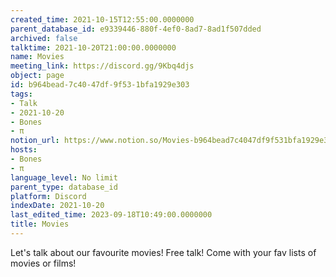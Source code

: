 ```yaml
---
created_time: 2021-10-15T12:55:00.0000000
parent_database_id: e9339446-880f-4ef0-8ad7-8ad1f507dded
archived: false
talktime: 2021-10-20T21:00:00.0000000
name: Movies
meeting_link: https://discord.gg/9Kbq4djs
object: page
id: b964bead-7c40-47df-9f53-1bfa1929e303
tags:
- Talk
- 2021-10-20
- Bones
- π
notion_url: https://www.notion.so/Movies-b964bead7c4047df9f531bfa1929e303
hosts:
- Bones
- π
language_level: No limit
parent_type: database_id
platform: Discord
indexDate: 2021-10-20
last_edited_time: 2023-09-18T10:49:00.0000000
title: Movies
---
```


Let's talk about our favourite movies!
Free talk! Come with your fav lists of movies or films!


